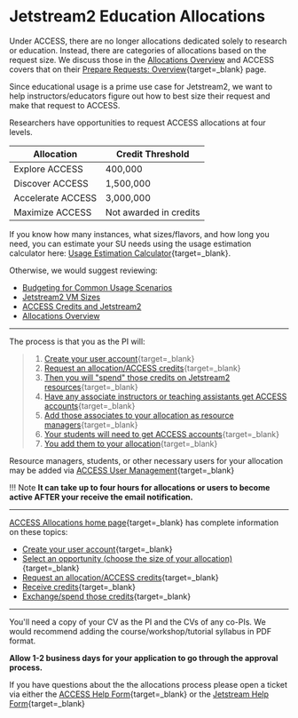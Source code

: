 # Jetstream2 Education Allocations

Under ACCESS, there are no longer allocations dedicated solely to research or education. Instead, there are categories of allocations based on the request size. We discuss those in the [Allocations Overview](overview.md) and ACCESS covers that on their [Prepare Requests: Overview](https://allocations.access-ci.org/prepare-requests){target=_blank} page.

Since educational usage is a prime use case for Jetstream2, we want to help instructors/educators figure out how to best size their request and make that request to ACCESS.

Researchers have opportunities to request ACCESS allocations at four levels.

|  Allocation | Credit Threshold |
|---|---|
| Explore ACCESS | 400,000  |
|  Discover ACCESS | 1,500,000  |
| Accelerate ACCESS | 3,000,000  |
| Maximize ACCESS | Not awarded in credits |

If you know how many instances, what sizes/flavors, and how long you need, you can estimate your SU needs using the usage estimation calculator here: [Usage Estimation Calculator](../alloc/estimator.md){target=_blank}.

Otherwise, we would suggest reviewing:

* [Budgeting for Common Usage Scenarios](budgeting.md)
* [Jetstream2 VM Sizes](../general/vmsizes.md)
* [ACCESS Credits and Jetstream2](../general/access.md)
* [Allocations Overview](overview.md)

---

The process is that you as the PI will:

> 1. [Create your user account](https://identity.access-ci.org/new-user){target=_blank}
> 2. [Request an allocation/ACCESS credits](https://allocations.access-ci.org/get-your-first-project){target=_blank}
> 3. [Then you will "spend" those credits on Jetstream2 resources](https://allocations.access-ci.org/exchange_calculator){target=_blank}
> 4. [Have any associate instructors or teaching assistants get ACCESS accounts](https://identity.access-ci.org/new-user){target=_blank}
> 5. [Add those associates to your allocation as resource managers](https://allocations.access-ci.org/){target=_blank}
> 6. [Your students will need to get ACCESS accounts](https://identity.access-ci.org/new-user){target=_blank}
> 7. [You add them to your allocation](https://allocations.access-ci.org/){target=_blank}

Resource managers, students, or other necessary users for your allocation may be added via [ACCESS User Management](https://allocations.access-ci.org/){target=_blank}

!!! Note
    **It can take up to four hours for allocations or users to become active AFTER your receive the email notification.**

---

[ACCESS Allocations home page](https://allocations.access-ci.org/){target=_blank} has complete information on these topics:

* [Create your user account](https://identity.access-ci.org/new-user){target=_blank}
* [Select an opportunity (choose the size of your allocation)](https://allocations.access-ci.org/prepare-requests){target=_blank}
* [Request an allocation/ACCESS credits](https://allocations.access-ci.org/get-your-first-project){target=_blank}
* [Receive credits](https://allocations.access-ci.org/exchange_calculator){target=_blank}
* [Exchange/spend those credits](https://allocations.access-ci.org){target=_blank}

---

You'll need a copy of your CV as the PI and the CVs of any co-PIs. We would recommend adding the course/workshop/tutorial syllabus in PDF format.

**Allow 1-2 business days for your application to go through the approval process.**

If you have questions about the the allocations process please open a ticket via either the [ACCESS Help Form](https://support.access-ci.org/user/login?destination=/open-a-ticket){target=_blank} or the [Jetstream Help Form](https://jetstream-cloud.org/contact/index.html){target=_blank}
